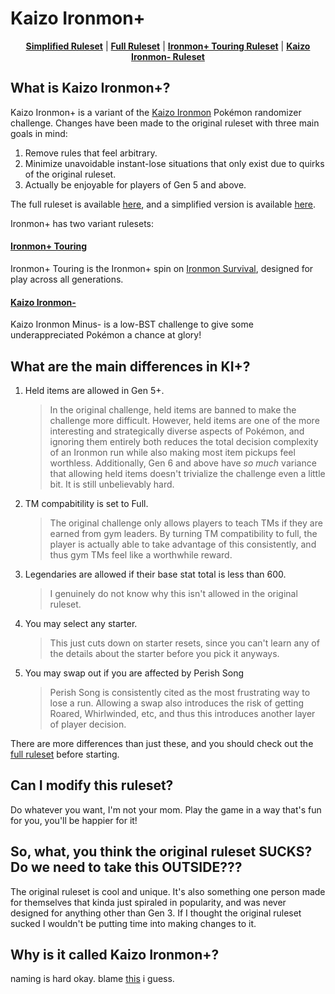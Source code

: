 # Kaizo Ironmon+
<p align="center">
<a href="/simplified.md"><b>Simplified Ruleset</b></a> |
<a href="/rules.md"><b>Full Ruleset</b></a> |
<a href="/touring.md"><b>Ironmon+ Touring Ruleset</b></a> |
<a href="/minus.md"><b>Kaizo Ironmon- Ruleset</b></a>

## What is Kaizo Ironmon+?
Kaizo Ironmon+ is a variant of the [Kaizo Ironmon](https://gist.github.com/valiant-code/adb18d248fa0fae7da6b639e2ee8f9c1) Pokémon randomizer challenge.
Changes have been made to the original ruleset with three main goals in mind:

1. Remove rules that feel arbitrary.
1. Minimize unavoidable instant-lose situations that only exist due to quirks of the original ruleset.
1. Actually be enjoyable for players of Gen 5 and above.

The full ruleset is available [here](/rules.md), and a simplified version is available [here](/simplified.md).

Ironmon+ has two variant rulesets:

#### [Ironmon+ Touring](/touring.md)
Ironmon+ Touring is the Ironmon+ spin on [Ironmon Survival](https://gist.github.com/valiant-code/adb18d248fa0fae7da6b639e2ee8f9c1#survival-ironmon-ruleset), designed for play across all generations.

#### [Kaizo Ironmon-](/minus.md)
Kaizo Ironmon Minus- is a low-BST challenge to give
some underappreciated Pokémon a chance at glory!
## What are the main differences in KI+?

1. Held items are allowed in Gen 5+.

    > In the original challenge, held items are banned to make the challenge more difficult. However, held items are one of the more interesting and strategically diverse aspects of Pokémon, and ignoring them entirely both reduces the total decision complexity of an Ironmon run while also making most item pickups feel worthless. Additionally, Gen 6 and above have _so much_ variance that allowing held items doesn't trivialize the challenge even a little bit. It is still unbelievably hard.

2. TM compabitility is set to Full.

    > The original challenge only allows players to teach TMs if they are earned from gym leaders. By turning TM compatibility to full, the player is actually able to take advantage of this consistently, and thus gym TMs feel like a worthwhile reward.

3. Legendaries are allowed if their base stat total is less than 600.

    > I genuinely do not know why this isn't allowed in the original ruleset.

4. You may select any starter.

    > This just cuts down on starter resets, since you can't learn any of the details about the starter before you pick it anyways.

5. You may swap out if you are affected by Perish Song

    > Perish Song is consistently cited as the most frustrating way to lose a run. Allowing a swap also introduces the risk of getting Roared, Whirlwinded, etc, and thus this introduces another layer of player decision.

There are more differences than just these, and you should check out the [full ruleset](/rules.md) before starting.

## Can I modify this ruleset?

Do whatever you want, I'm not your mom. Play the game in a way that's fun for you, you'll be happier for it!

## So, what, you think the original ruleset SUCKS? Do we need to take this OUTSIDE???

The original ruleset is cool and unique. It's also something one person made for themselves that kinda just spiraled in popularity, and was never designed for anything other than Gen 3. If I thought the original ruleset sucked I wouldn't be putting time into making changes to it.

## Why is it called Kaizo Ironmon+?

naming is hard okay. blame [this](https://projectplusgame.com/) i guess.
